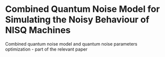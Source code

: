 # Combined Quantum Noise Model for Simulating the Noisy Behaviour of NISQ Machines

Combined quantum noise model and quantum noise parameters optimization - part of the relevant paper
